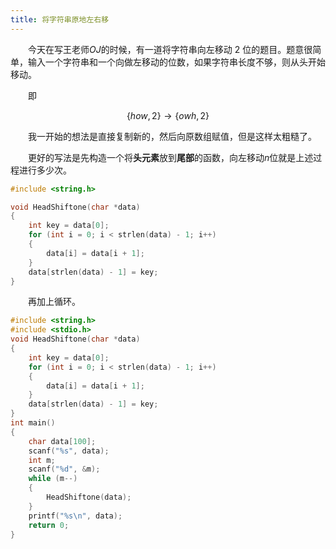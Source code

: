 ```yaml
---
title: 将字符串原地左右移
---
```


&emsp;&emsp;今天在写王老师$OJ$的时候，有一道将字符串向左移动 2 位的题目。题意很简单，输入一个字符串和一个向做左移动的位数，如果字符串长度不够，则从头开始移动。

&emsp;&emsp;即

$$\{how,2\}\to \{owh,2\}$$

&emsp;&emsp;我一开始的想法是直接复制新的，然后向原数组赋值，但是这样太粗糙了。

&emsp;&emsp;更好的写法是先构造一个将**头元素**放到**尾部**的函数，向左移动$n$位就是上述过程进行多少次。

```cpp
#include <string.h>

void HeadShiftone(char *data)
{
    int key = data[0];
    for (int i = 0; i < strlen(data) - 1; i++)
    {
        data[i] = data[i + 1];
    }
    data[strlen(data) - 1] = key;
}
```

&emsp;&emsp;再加上循环。

```cpp
#include <string.h>
#include <stdio.h>
void HeadShiftone(char *data)
{
    int key = data[0];
    for (int i = 0; i < strlen(data) - 1; i++)
    {
        data[i] = data[i + 1];
    }
    data[strlen(data) - 1] = key;
}
int main()
{
    char data[100];
    scanf("%s", data);
    int m;
    scanf("%d", &m);
    while (m--)
    {
        HeadShiftone(data);
    }
    printf("%s\n", data);
    return 0;
}
```

